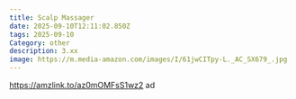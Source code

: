 ```yaml
---
title: Scalp Massager
date: 2025-09-10T12:11:02.850Z
tags: 2025-09-10
Category: other
description: 3.xx
image: https://m.media-amazon.com/images/I/61jwCITpy-L._AC_SX679_.jpg
---
```

https://amzlink.to/az0mOMFsS1wz2  ad